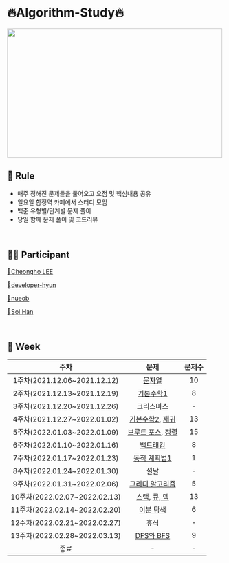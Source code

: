 # 🔥Algorithm-Study🔥

<img src="https://user-images.githubusercontent.com/79739183/147913580-09d79c39-3a76-4fac-9744-5e18950c2712.jpg" width="500" height="300"/>

<br>

## 💯 Rule
 * 매주 정해진 문제들을 풀어오고 요점 및 핵심내용 공유
 * 일요일 합정역 카페에서 스터디 모임
 * 백준 유형별/단계별 문제 풀이 
 * 당일 함께 문제 풀이 및 코드리뷰 
 
 <br>

## 🧑‍💻 Participant
<p>
  <a target="_blank" href="https://github.com/CheongHo-Lee/" >🐲Cheongho LEE</a>
</p>
<p>
  <a target="_blank" href="https://github.com/developer-hyun" >🦈developer-hyun</a>
</p>
<p>
  <a target="_blank" href=https://github.com/nueob/" >🦄nueob</a>
</p>
<p>
  <a target="_blank" href="https://github.com/SolHaan" >🐤Sol Han</a>
</p>
<br>
   
## 📆 Week
|주차|문제|문제수|
|:---:|:---:|:---:|
|1주차(2021.12.06~2021.12.12)|[문자열](https://github.com/SolHaan/Algorithm-Study/tree/main/4.%20HanSol_C%2B%2B/BOJ007/BOJ007)|10|
|2주차(2021.12.13~2021.12.19)|[기본수학1](https://github.com/SolHaan/Algorithm-Study/tree/main/4.%20HanSol_C%2B%2B/BOJ008/BOJ008)|8|
|3주차(2021.12.20~2021.12.26)|크리스마스|-|-|
|4주차(2021.12.27~2022.01.02)|[기본수학2](https://github.com/SolHaan/Algorithm-Study/tree/main/4.%20HanSol_C%2B%2B/BOJ009/BOJ009), [재귀](https://github.com/SolHaan/Algorithm-Study/tree/main/4.%20HanSol_C%2B%2B/BOJ010/BOJ010)|13|
|5주차(2022.01.03~2022.01.09)|[브루트 포스](https://github.com/SolHaan/Algorithm-Study/tree/main/4.%20HanSol_C%2B%2B/BOJ011/BOJ011), [정렬](https://github.com/SolHaan/Algorithm-Study/tree/main/4.%20HanSol_C%2B%2B/BOJ012/BOJ012)|15|
|6주차(2022.01.10~2022.01.16)|[백트래킹](https://github.com/SolHaan/Algorithm-Study/tree/main/4.%20HanSol_C%2B%2B/BOJ14_backTracking/BOJ14_backTracking)|8|
|7주차(2022.01.17~2022.01.23)|[동적 계획법1](https://github.com/SolHaan/Algorithm-Study/tree/main/4.%20HanSol_C%2B%2B/BOJ15_DynamicProgramming/BOJ15_DynamicProgramming)|1|
|8주차(2022.01.24~2022.01.30)|설날|-|-|
|9주차(2022.01.31~2022.02.06)|[그리디 알고리즘](https://github.com/SolHaan/Algorithm-Study/tree/main/4.%20HanSol_C%2B%2B/BOJ16_greedy/BOJ16_greedy)|5|
|10주차(2022.02.07~2022.02.13)|[스택](https://github.com/SolHaan/Algorithm-Study/tree/main/4.%20HanSol_C%2B%2B/BOJ17_stack/BOJ17_stack), [큐, 덱](https://github.com/SolHaan/Algorithm-Study/tree/main/4.%20HanSol_C%2B%2B/BOJ19_queue_deque/BOJ19_queue_deque)|13|
|11주차(2022.02.14~2022.02.20)|[이분 탐색](https://github.com/SolHaan/Algorithm-Study/tree/main/4.%20HanSol_C%2B%2B/BOJ21_Binary_Search/BOJ21_Binary_Search)|6|
|12주차(2022.02.21~2022.02.27)|휴식|-|-|                                                 
|13주차(2022.02.28~2022.03.13)|[DFS와 BFS](https://github.com/SolHaan/Algorithm-Study/tree/main/4.%20HanSol_C%2B%2B/BOJ24_DFS_BFS/BOJ24_DFS_BFS)|9|
|종료|-|-|-|
